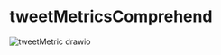 # tweetMetricsComprehend

![tweetMetric drawio](https://github.com/GaberRB/tweetMetricsComprehend/assets/28874479/1412002e-1451-4372-9fc7-f5059c87c7ce)
